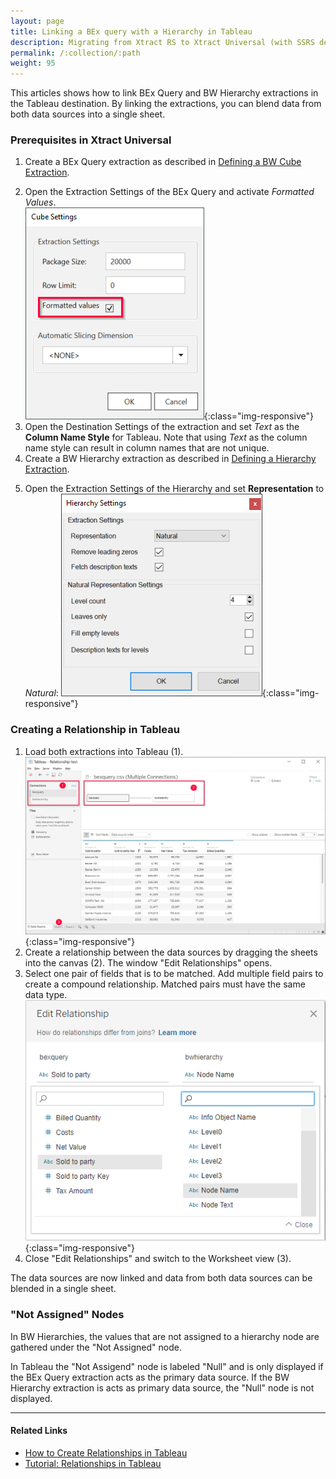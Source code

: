 ```yaml
---
layout: page
title: Linking a BEx query with a Hierarchy in Tableau
description: Migrating from Xtract RS to Xtract Universal (with SSRS destination)
permalink: /:collection/:path
weight: 95
---
```


This articles shows how to link BEx Query and BW Hierarchy extractions in the Tableau destination.
By linking the extractions, you can blend data from both data sources into a single sheet. 

### Prerequisites in Xtract Universal

1. Create a BEx Query extraction as described in [Defining a BW Cube Extraction](https://help.theobald-software.com/en/xtract-universal/bwcube/bw-cube-extraction-define). 
<!--- ![XU-Tableau-BExQuery](../assets/images/xu/articles/XU-Tableau-BExQuery.png){:class="img-responsive"} -->
2. Open the Extraction Settings of the BEx Query and activate *Formatted Values*.<br>
![XU-Tableau-BExQuery-Settings](../assets/images/xu/articles/XU-Tableau-BExQuery-Settings.png){:class="img-responsive"}
2. Open the Destination Settings of the extraction and set *Text* as the **Column Name Style** for Tableau.
Note that using *Text* as the column name style can result in column names that are not unique.
4. Create a BW Hierarchy extraction as described in [Defining a Hierarchy Extraction](https://help.theobald-software.com/en/xtract-universal/bw-hierarchies/hierarchy-extraction-define). 
<!--- ![XU-Tableau-Hierarchy](../assets/images/xu/articles/XU-Tableau-Hierarchy.png){:class="img-responsive"} -->
5. Open the Extraction Settings of the Hierarchy and set **Representation** to *Natural*:
![XU-Tableau-Hierarchy-Settings](../assets/images/xu/articles/XU-Tableau-Hierarchy-Settings.png){:class="img-responsive"}


### Creating a Relationship in Tableau

1. Load both extractions into Tableau (1).
![Tableau-BExQuery-Datasource](../assets/images/xu/articles/Tableau-BExQuery-Datasource.png){:class="img-responsive"}
2. Create a relationship between the data sources by dragging the sheets into the canvas (2). The window "Edit Relationships" opens.
3. Select one pair of fields that is to be matched. Add multiple field pairs to create a compound relationship. Matched pairs must have the same data type. 
![Tableau-Edit-Relationships](../assets/images/xu/articles/Tableau-Edit-Relationships.png){:class="img-responsive"}
4. Close "Edit Relationships" and switch to the Worksheet view (3).

The data sources are now linked and data from both data sources can be blended in a single sheet. 
<!--- ![Tableau-Linked-Data-Sources](../assets/images/xu/articles/Tableau-Linked-Data-Sources.png){:class="img-responsive"}-->

### "Not Assigned" Nodes

In BW Hierarchies, the values that are not assigned to a hierarchy node are gathered under the "Not Assigned" node.

In Tableau the "Not Assigend" node is labeled "Null" and is only displayed if the BEx Query extraction acts as the primary data source. 
If the BW Hierarchy extraction is acts as primary data source, the "Null" node is not displayed.
<!---![Tableau_Relationship_with_Null_Node](../assets/images/xu/articles/Tableau_Relationship_with_Null_Node.png){:class="img-responsive"} -->
<!---![Tableau_Relationship_without_Null_Node](../assets/images/xu/articles/Tableau_Relationship_without_Null_Node.png){:class="img-responsive"} -->

*****
#### Related Links
- [How to Create Relationships in Tableau](https://help.tableau.com/current/pro/desktop/en-us/relate_tables.htm#create-a-relationship)
- [Tutorial: Relationships in Tableau](https://www.tableau.com/learn/tutorials/on-demand/relationships)
